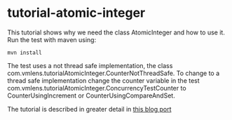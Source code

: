 # tutorial-atomic-integer

This tutorial shows why we need the class AtomicInteger and how to use it. Run the test with maven using:
```
mvn install
```

The test uses a not thread safe implementation, the class com.vmlens.tutorialAtomicInteger.CounterNotThreadSafe. To change to a thread safe implementation change the counter variable in the test com.vmlens.tutorialAtomicInteger.ConcurrencyTestCounter to CounterUsingIncrement
or CounterUsingCompareAndSet. 

The tutorial is described in greater detail in [this blog port](https://vmlens.com/cp/atomic_integer/)
